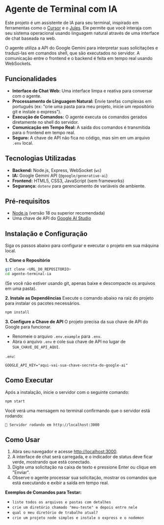 # Agente de Terminal com IA

Este projeto é um assistente de IA para seu terminal, inspirado em ferramentas como o [Cursor](https://cursor.sh/) e o [Jules](https://jules.ai/). Ele permite que você interaja com seu sistema operacional usando linguagem natural através de uma interface de chat baseada na web.

O agente utiliza a API do Google Gemini para interpretar suas solicitações e traduzi-las em comandos shell, que são executados no servidor. A comunicação entre o frontend e o backend é feita em tempo real usando WebSockets.

## Funcionalidades

- **Interface de Chat Web:** Uma interface limpa e reativa para conversar com o agente.
- **Processamento de Linguagem Natural:** Envie tarefas complexas em português (ex: "crie uma pasta para meu projeto, inicie um repositório git e instale o express").
- **Execução de Comandos:** O agente executa os comandos gerados diretamente no shell do servidor.
- **Comunicação em Tempo Real:** A saída dos comandos é transmitida para o frontend em tempo real.
- **Seguro:** A chave de API não fica no código, mas sim em um arquivo `.env` local.

## Tecnologias Utilizadas

- **Backend:** Node.js, Express, WebSocket (`ws`)
- **IA:** Google Gemini API (`@google/generative-ai`)
- **Frontend:** HTML5, CSS3, JavaScript (sem frameworks)
- **Segurança:** `dotenv` para gerenciamento de variáveis de ambiente.

## Pré-requisitos

- [Node.js](https://nodejs.org/) (versão 18 ou superior recomendada)
- Uma chave de API do [Google AI Studio](https://aistudio.google.com/)

## Instalação e Configuração

Siga os passos abaixo para configurar e executar o projeto em sua máquina local.

**1. Clone o Repositório**
```bash
git clone <URL_DO_REPOSITORIO>
cd agente-terminal-ia
```
(Se você não estiver usando git, apenas baixe e descompacte os arquivos em uma pasta).

**2. Instale as Dependências**
Execute o comando abaixo na raiz do projeto para instalar os pacotes necessários.
```bash
npm install
```

**3. Configure a Chave de API**
O projeto precisa da sua chave de API do Google para funcionar.

- Renomeie o arquivo `.env.example` para `.env`.
- Abra o arquivo `.env` e cole sua chave de API no lugar de `SUA_CHAVE_DE_API_AQUI`.

`.env`:
```
GOOGLE_API_KEY="aqui-vai-sua-chave-secreta-do-google-ai"
```

## Como Executar

Após a instalação, inicie o servidor com o seguinte comando:
```bash
npm start
```
Você verá uma mensagem no terminal confirmando que o servidor está rodando:
```
🚀 Servidor rodando em http://localhost:3000
```

## Como Usar

1. Abra seu navegador e acesse [http://localhost:3000](http://localhost:3000).
2. A interface de chat será carregada, e o indicador de status deve ficar verde, mostrando que está conectado.
3. Digite uma solicitação na caixa de texto e pressione Enter ou clique em "Enviar".
4. Observe o agente processar sua solicitação, mostrar os comandos que está executando e exibir a saída em tempo real.

**Exemplos de Comandos para Testar:**

- `liste todos os arquivos e pastas com detalhes`
- `crie um diretório chamado "meu-teste" e depois entre nele`
- `qual o meu diretório de trabalho atual?`
- `crie um projeto node simples e instale o express e o nodemon`
